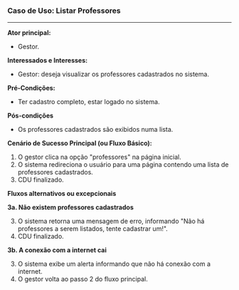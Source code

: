 ### Caso de Uso: Listar Professores
---
**Ator principal:** 
- Gestor.

**Interessados e Interesses:**
- Gestor: deseja visualizar os professores cadastrados no sistema.

**Pré-Condições:**
- Ter cadastro completo, estar logado no sistema.

**Pós-condições**
- Os professores cadastrados são exibidos numa lista.

**Cenário de Sucesso Principal (ou Fluxo Básico):**

1. O gestor clica na opção "professores" na página inicial.
2. O sistema redireciona o usuário para uma página contendo uma lista de professores cadastrados.
3. CDU finalizado.

**Fluxos alternativos ou excepcionais**

**3a. Não existem professores cadastrados**

3. O sistema retorna uma mensagem de erro, informando "Não há professores a serem listados, tente cadastrar um!".
4. CDU finalizado.

**3b. A conexão com a internet cai**

3. O sistema exibe um alerta informando que não há conexão com a internet.
4. O gestor volta ao passo 2 do fluxo principal.